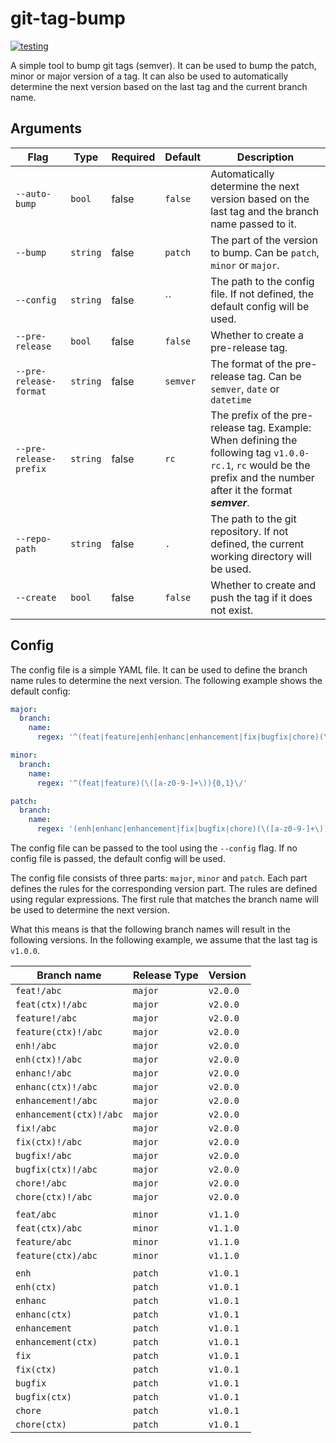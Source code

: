 # git-tag-bump

[![testing](https://github.com/leonsteinhaeuser/git-tag-bump/actions/workflows/tests.yaml/badge.svg)](https://github.com/leonsteinhaeuser/git-tag-bump/actions/workflows/tests.yaml)

A simple tool to bump git tags (semver). It can be used to bump the patch, minor or major version of a tag. It can also be used to automatically determine the next version based on the last tag and the current branch name.

## Arguments

| Flag            | Type     | Required | Default | Description |
|-----------------|----------|----------|---------|-------------|
| `--auto-bump`   | `bool`   | false    | `false` | Automatically determine the next version based on the last tag and the branch name passed to it. |
| `--bump`        | `string` | false    | `patch` | The part of the version to bump. Can be `patch`, `minor` or `major`. |
| `--config`      | `string` | false    | `` | The path to the config file. If not defined, the default config will be used. |
| `--pre-release` | `bool`   | false    | `false` | Whether to create a pre-release tag. |
| `--pre-release-format` | `string` | false    | `semver` | The format of the pre-release tag. Can be `semver`, `date` or `datetime` |
| `--pre-release-prefix` | `string` | false    | `rc` | The prefix of the pre-release tag. Example: When defining the following tag `v1.0.0-rc.1`, `rc` would be the prefix and the number after it the format ***semver***. |
| `--repo-path`   | `string` | false    | `.` | The path to the git repository. If not defined, the current working directory will be used. |
| `--create` | `bool` | false | `false` | Whether to create and push the tag if it does not exist. |

## Config

The config file is a simple YAML file. It can be used to define the branch name rules to determine the next version. The following example shows the default config:

```yaml
major:
  branch:
    name:
      regex: '^(feat|feature|enh|enhanc|enhancement|fix|bugfix|chore)(\([a-z0-9-]+\)){0,1}!\/'

minor:
  branch:
    name:
      regex: '^(feat|feature)(\([a-z0-9-]+\)){0,1}\/'

patch:
  branch:
    name:
      regex: '(enh|enhanc|enhancement|fix|bugfix|chore)(\([a-z0-9-]+\)){0,1}\/'
```

The config file can be passed to the tool using the `--config` flag. If no config file is passed, the default config will be used.

The config file consists of three parts: `major`, `minor` and `patch`. Each part defines the rules for the corresponding version part. The rules are defined using regular expressions. The first rule that matches the branch name will be used to determine the next version.

What this means is that the following branch names will result in the following versions. In the following example, we assume that the last tag is `v1.0.0`.

| Branch name             | Release Type    | Version  |
| ----------------------- | ------- | -------- |
| `feat!/abc`             | `major` | `v2.0.0` |
| `feat(ctx)!/abc`        | `major` | `v2.0.0` |
| `feature!/abc`          | `major` | `v2.0.0` |
| `feature(ctx)!/abc`     | `major` | `v2.0.0` |
| `enh!/abc`              | `major` | `v2.0.0` |
| `enh(ctx)!/abc`         | `major` | `v2.0.0` |
| `enhanc!/abc`           | `major` | `v2.0.0` |
| `enhanc(ctx)!/abc`      | `major` | `v2.0.0` |
| `enhancement!/abc`      | `major` | `v2.0.0` |
| `enhancement(ctx)!/abc` | `major` | `v2.0.0` |
| `fix!/abc`              | `major` | `v2.0.0` |
| `fix(ctx)!/abc`         | `major` | `v2.0.0` |
| `bugfix!/abc`           | `major` | `v2.0.0` |
| `bugfix(ctx)!/abc`      | `major` | `v2.0.0` |
| `chore!/abc`            | `major` | `v2.0.0` |
| `chore(ctx)!/abc`       | `major` | `v2.0.0` |
|                         |         |          |
| `feat/abc`              | `minor` | `v1.1.0` |
| `feat(ctx)/abc`         | `minor` | `v1.1.0` |
| `feature/abc`           | `minor` | `v1.1.0` |
| `feature(ctx)/abc`      | `minor` | `v1.1.0` |
|                         |         |          |
| `enh`                   | `patch` | `v1.0.1` |
| `enh(ctx)`              | `patch` | `v1.0.1` |
| `enhanc`                | `patch` | `v1.0.1` |
| `enhanc(ctx)`           | `patch` | `v1.0.1` |
| `enhancement`           | `patch` | `v1.0.1` |
| `enhancement(ctx)`      | `patch` | `v1.0.1` |
| `fix`                   | `patch` | `v1.0.1` |
| `fix(ctx)`              | `patch` | `v1.0.1` |
| `bugfix`                | `patch` | `v1.0.1` |
| `bugfix(ctx)`           | `patch` | `v1.0.1` |
| `chore`                 | `patch` | `v1.0.1` |
| `chore(ctx)`            | `patch` | `v1.0.1` |

